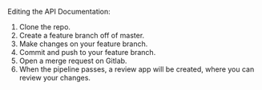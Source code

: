 Editing the API Documentation:

1. Clone the repo.
2. Create a feature branch off of master.
3. Make changes on your feature branch.
4. Commit and push to your feature branch.
5. Open a merge request on Gitlab.
6. When the pipeline passes, a review app will be created, where you can review your changes.
